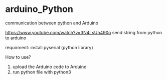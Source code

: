 # arduino_Python
communication between python and Arduino



https://www.youtube.com/watch?v=3N4LsUh49Xo    send string from python to arduino

requirment: install pyserial (python library)

How to use?
1. upload the Arduino code to Arduino
2. run python file with python3
